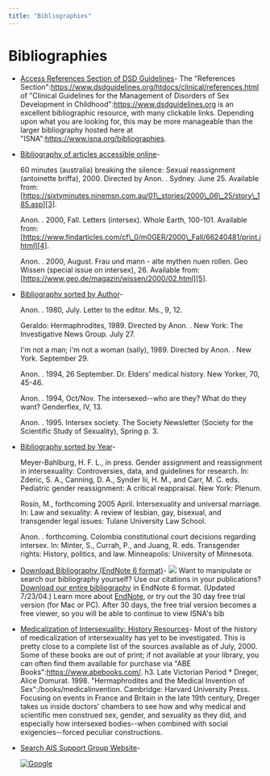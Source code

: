 ```yaml
---
title: "Bibliographies"
---
```


# Bibliographies

*   [Access References Section of DSD Guidelines][1]\- The "References Section":https://www.dsdguidelines.org/htdocs/clinical/references.html of "Clinical Guidelines for the Management of Disorders of Sex Development in Childhood":https://www.dsdguidelines.org is an excellent bibliographic resource, with many clickable links. Depending upon what you are looking for, this may be more manageable than the larger bibliography hosted here at "ISNA":https://www.isna.org/bibliographies.
*   [Bibliography of articles accessible online][2]\-
    
    60 minutes (australia) breaking the silence: Sexual reassignment (antoinette briffa), 2000. Directed by Anon. . Sydney. June 25. Available from: [https://sixtyminutes.ninemsn.com.au/01\_stories/2000\_06\_25/story\_185.asp][3].
    
    Anon. . 2000, Fall. Letters (intersex). Whole Earth, 100-101. Available from: [https://www.findarticles.com/cf\_0/m0GER/2000\_Fall/66240481/print.jhtml][4].
    
    Anon. . 2000, August. Frau und mann - alte mythen nuen rollen. Geo Wissen (special issue on intersex), 26. Available from: [https://www.geo.de/magazin/wissen/2000/02.html][5].
    
*   [Bibliography sorted by Author][6]\-
    
    Anon. . 1980, July. Letter to the editor. Ms., 9, 12.
    
    Geraldo: Hermaphrodites, 1989. Directed by Anon. . New York: The Investigative News Group. July 27.
    
    I'm not a man; i'm not a woman (sally), 1989. Directed by Anon. . New York. September 29.
    
    Anon. . 1994, 26 September. Dr. Elders’ medical history. New Yorker, 70, 45-46.
    
    Anon. . 1994, Oct/Nov. The intersexed--who are they? What do they want? Genderflex, IV, 13.
    
    Anon. . 1995. Intersex society. The Society Newsletter (Society for the Scientific Study of Sexuality), Spring p. 3.
    
*   [Bibliography sorted by Year][7]\-
    
    Meyer-Bahlburg, H. F. L., in press. Gender assignment and reassignment in intersexuality: Controversies, data, and guidelines for research. In: Zderic, S. A., Canning, D. A., Synder Iii, H. M., and Carr, M. C. eds. Pediatric gender reassignment: A critical reappraisal. New York: Plenum.
    
    Rosin, M., forthcoming 2005 April. Intersexuality and universal marriage. In: Law and sexuality: A review of lesbian, gay, bisexual, and transgender legal issues: Tulane University Law School.
    
    Anon. . forthcoming. Colombia constitutional court decisions regarding intersex. In: Minter, S., Currah, P., and Juang, R. eds. Transgender rights: History, politics, and law. Minneapolis: University of Minnesota.
    
*   [Download Bibliography (EndNote 6 format)][8]\- [![](/img/books/endnote.gif)][9] Want to manipulate or search our bibliography yourself? Use our citations in your publications? [Download our entire bibliography][10] in EndNote 6 format. (Updated 7/23/04.) Learn more about [EndNote][11], or try out the 30 day free trial version (for Mac or PC). After 30 days, the free trial version becomes a free viewer, so you will be able to continue to view ISNA's bib
*   [Medicalization of Intersexuality: History Resources][12]\- Most of the history of medicalization of intersexuality has yet to be investigated. This is pretty close to a complete list of the sources available as of July, 2000. Some of these books are out of print; if not available at your library, you can often find them available for purchase via "ABE Books":https://www.abebooks.com/. h3. Late Victorian Period \* Dreger, Alice Domurat. 1998. "Hermaphrodites and the Medical Invention of Sex":/books/medicalinvention. Cambridge: Harvard University Press. Focusing on events in France and Britain in the late 19th century, Dreger takes us inside doctors' chambers to see how and why medical and scientific men construed sex, gender, and sexuality as they did, and especially how intersexed bodies--when combined with social exigencies--forced peculiar constructions.
*   [Search AIS Support Group Website][13]\-
    
    [![Google](https://www.google.com/logos/Logo_40wht.gif)][14]


[1]: /node/1137
[2]: /bibliographies/with_urls
[3]: https://sixtyminutes.ninemsn.com.au/01_stories/2000_06_25/story_185.asp
[4]: https://www.findarticles.com/cf_0/m0GER/2000_Fall/66240481/print.jhtml
[5]: https://www.geo.de/magazin/wissen/2000/02.html
[6]: /bibliographies/author
[7]: /bibliographies/year
[8]: /node/626
[9]: https://www.endnote.com/
[10]: /library/ISNA_bibliography.enl.zip
[11]: https://www.endnote.com/
[12]: /library/earlyhistory
[13]: /node/652
[14]: https://www.google.com/search
